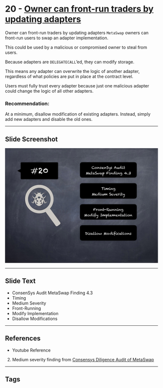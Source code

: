 
# 20 - [Owner can front-run traders by updating adapters](./Owner%20can%20front-run%20traders%20by%20updating%20adapters.md)

Owner can front-run traders by updating adapters `MetaSwap` owners can front-run users to swap an adapter implementation. 

This could be used by a malicious or compromised owner to steal from users. 

Because adapters are `DELEGATECALL`’ed, they can modify storage. 

This means any adapter can overwrite the logic of another adapter, regardless of what policies are put in place at the contract level. 

Users must fully trust every adapter because just one malicious adapter could change the logic of all other adapters.

### Recommendation:
At a minimum, disallow modification of existing adapters. Instead, simply add new adapters and disable the old ones.
___
## Slide Screenshot
![020.png](../../images/7.%20Audit%20Findings%20101/020.png)
___
## Slide Text
- ConsenSys Audit MetaSwap Finding 4.3
- Timing
- Medium Severity
- Front-Running
- Modify Implementation
- Disallow Modifications
___
## References
- Youtube Reference
2. Medium severity finding from [Consensys Diligence Audit of MetaSwap](https://consensys.net/diligence/audits/2020/08/metaswap/#owner-can-front-run-traders-by-updating-adapters)
___
## Tags
